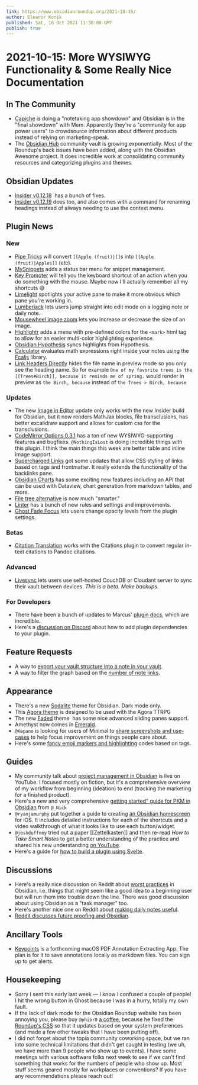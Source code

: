 ```yaml
---
link: https://www.obsidianroundup.org/2021-10-15/
author: Eleanor Konik
published: Sat, 16 Oct 2021 11:30:00 GMT
publish: true
---
```


# 2021-10-15: More WYSIWYG Functionality & Some Really Nice Documentation

## In The Community

-   [Capiche](https://capiche.com/e/final-showdown-obsidian-vs-mem) is doing a "notetaking app showdown" and Obsidian is in the "final showdown" with Mem. Apparently they're a "community for app power users" to crowdsource information about different products instead of relying on marketing-speak.
-   The [Obsidian Hub](https://publish.obsidian.md/hub/00+-+Start+here) community vault is growing exponentially. Most of the Roundup's back issues have been added, along with the Obsidian Awesome project. It does incredible work at consolidating community resources and categorizing plugins and themes.

## Obsidian Updates

-   [Insider v0.12.18](https://forum.obsidian.md/t/obsidian-release-v0-12-18-insider-build/25541)  has a bunch of fixes.
-   [Insider v0.12.19](https://forum.obsidian.md/t/obsidian-release-v0-12-19-insider-build/25666) does too, and also comes with a command for renaming headings instead of always needing to use the context menu.

## Plugin News

### New

-   [Pipe Tricks](https://github.com/marcusolsson/obsidian-pipe-tricks) will convert `[[Apple (fruit)|]]`s into `[[Apple (fruit)|Apples]]` (etc).
-   [MySnippets](https://github.com/chetachiezikeuzor/MySnippets-Plugin) adds a status bar menu for snippet management.
-   [Key Promoter](https://github.com/joethei/obsidian-key-promoter) will tell you the keyboard shortcut of an action when you do something with the mouse. Maybe now I'll actually remember all my shortcuts 😅
-   [Limelight](https://github.com/smikula/obsidian-limelight) spotlights your active pane to make it more obvious which pane you're working in.
-   [Lumberjack](https://github.com/ryanjamurphy/lumberjack-obsidian) lets users jump straight into edit mode on a logging note or daily note.
-   [Mousewheel image zoom](https://github.com/nicojeske/mousewheel-image-zoom) lets you increase or decrease the size of an image.
-   [Highlightr](https://github.com/chetachiezikeuzor/Highlightr-Plugin) adds a menu with pre-defined colors for the `<mark>` html tag to allow for an easier multi-color highlighting experience.
-   [Obsidian Hypothesis](https://github.com/weichenw/obsidian-hypothesis-plugin) syncs highlights from Hypothesis.
-   [Calculator](https://github.com/meld-cp/obsidian-calc) evaluates math expressions right inside your notes using the [Fcaljs](https://github.com/5anthosh/fcal) library.
-   [Link Headers Directly](https://github.com/Signynt/link-headers-directly) hides the file name in preview mode so you only see the heading name. So for example `One of my favorite trees is the [[Trees#Birch]], because it reminds me of spring.` would render in preview as `the Birch, because` instead of `the Trees > Birch, because`

### Updates

-   The new [Image in Editor](https://github.com/ozntel/oz-image-in-editor-obsidian/releases/tag/1.6.0) update only works with the new Insider build for Obsidian, but it now renders MathJax blocks, file transclusions, has better excalidraw support and allows for custom css for the transclusions.
-   [CodeMirror Options 0.3.1](https://github.com/nothingislost/obsidian-codemirror-options/releases/tag/0.3.1) has a ton of new WYSIWYG-supporting features and bugfixes. `@NothingIsLost` is doing incredible things with this plugin. I think the main things this week are better table and inline image support.
-   [Supercharged Links](https://github.com/mdelobelle/obsidian_supercharged_links) got some updates that allow CSS styling of links based on tags and frontmatter. It really extends the functionality of the backlinks pane.
-   [Obsidian Charts](https://github.com/phibr0/obsidian-charts) has some exciting new features including an API that can be used with Dataview, chart generation from markdown tables, and more.
-   [File tree alternative](https://github.com/ozntel/file-tree-alternative) is now much "smarter."
-   [Linter](https://github.com/platers/obsidian-linter) has a bunch of new rules and settings and improvements.
-   [Ghost Fade Focus](https://github.com/skipadu/obsidian-ghost-fade-focus/releases/tag/2.1.0) lets users change opacity levels from the plugin settings.

### Betas

-   [Citation Translation](https://github.com/SkepticMystic/citation-translation) works with the Citations plugin to convert regular in-text citations to Pandoc citations.

### Advanced

-   [Livesync](https://github.com/vrtmrz/obsidian-livesync/) lets users use self-hosted CouchDB or Cloudant server to sync their vault between devices. _This is a beta. Make backups._

### For Developers

-   There have been a bunch of updates to Marcus' [plugin docs](https://marcus.se.net/obsidian-plugin-docs/), which are incredible.
-   Here's a [discussion on Discord](https://discord.com/channels/686053708261228577/840286264964022302/896154025253273600) about how to add plugin dependencies to your plugin.

## Feature Requests

-   A way to [export your vault structure into a note in your vault](http://discordapp.com/channels/686053708261228577/889616783458304001/898623912819191808).
-   A way to filter the graph based on the [number of note links](https://forum.obsidian.md/t/add-the-ability-to-abstract-note-details-based-on-the-number-of-links/25619).

## Appearance

-   There's a new [Sodalite](https://github.com/tomzorz/Sodalite) theme for Obsidian. Dark mode only.
-   This [Agora theme](https://github.com/Seraaron/agora-obsidian-theme) is designed to be used with the Agora TTRPG
-   The new [Faded](https://github.com/JoshKasap/Obsidian-Faded-Theme) theme  has some nice advanced sliding panes support.
-   Amethyst now comes in [Emerald](https://github.com/gracejoseph1236/obsidian-emerald).
-   `@Kepano` is looking for users of Minimal to [share screenshots and use-cases](https://forum.obsidian.md/t/share-your-minimal-theme-screenshots-configuration/8983/99) to help focus improvement on things people care about.
-   Here's some [fancy emoji markers and highlighting](http://discordapp.com/channels/686053708261228577/722584061087842365/898089959339200572) codes based on tags.

## Guides

-   My community talk about [project management in Obsidian](https://youtube.com/watch?v=F4LE-nIzefM) is live on YouTube. I focused mostly on fiction, but it's a comprehensive overview of my workflow from beginning (ideation) to end (tracking the marketing for a finished product).
-   Here's a new and very comprehensive [getting started" guide for PKM in Obsidian](https://www.nickseitz.com/writing/obsidian-day-one-starterpack) from `@_Nick`
-   `@ryanjamurphy` put together a guide to creating [an Obsidian homescreen](https://axle.design/an-obsidian-homescreen-for-iphone-and-ipad) for iOS. It includes detailed instructions for each of the shortcuts and a video walkthrough of what it looks like to use each button/widget.
-   `@joshduffney` tried out a paper [[Zettelkasten]] and then re-read _How to Take Smart Notes_ to get a better understanding of the practice and shared his new understanding [on YouTube](https://www.youtube.com/watch?v=OP2WnLgvYBs).
-   Here's a guide for [how to build a plugin using Svelte](https://marcus.se.net/obsidian-plugin-docs/guides/svelte).

## Discussions

-   Here's a really nice discussion on Reddit about [worst practices](https://www.reddit.com/r/ObsidianMD/comments/q60d1c/are_there_any_bad_ideapractices_for_obsidian_that/) in Obsidian, i.e. things that might seem like a good idea to a beginning user but will run them into trouble down the line. There was good discussion about using Obsidian as a "task manager" too.
-   Here's another nice one on Reddit about [making daily notes useful](https://www.reddit.com/r/ObsidianMD/comments/q8nj34/how_do_you_make_daily_notes_useful/).
-   [Reddit discusses future proofing and Obsidian](https://www.reddit.com/r/ObsidianMD/comments/q7aimp/how_futureproof_is_in_fact_obsidian/).

## Ancillary Tools

-   [Keypoints](https://keypoints.app/) is a forthcoming macOS PDF Annotation Extracting App. The plan is for it to save annotations locally as markdown files. You can sign up to get alerts.

## Housekeeping

-   Sorry I sent this early last week — I know I confused a couple of people! I hit the wrong button in Ghost because I was in a hurry, totally my own fault.
-   If the lack of dark mode for the Obsidian Roundup website has been annoying you, please buy `@phibr0` [a coffee](https://www.buymeacoffee.com/phibr0), because he fixed the [Roundup's CSS](https://www.obsidianroundup.org/) so that it updates based on your system preferences (and made a few other tweaks that I have been putting off).
-   I did not forget about the topia community coworking space, but we ran into some technical limitations that didn't get caught in testing (we uh, we have more than 9 people who show up to events). I have some meetings with various software folks next week to see if we can't find something that works for the numbers of people who show up. Most stuff seems geared mostly for workplaces or conventions? If you have any recommendations please reach out!